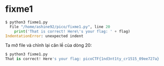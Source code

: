 # fixme1

```python
$ python3 fixme1.py
  File "/home/ashine92/pico/fixme1.py", line 20
    print('That is correct! Here\'s your flag: ' + flag)
IndentationError: unexpected indent
```

Ta mở file và chỉnh lại căn lề của dòng 20:

```python
$ python3 fixme1.py
That is correct! Here's your flag: picoCTF{1nd3nt1ty_cr1515_09ee727a}
```
